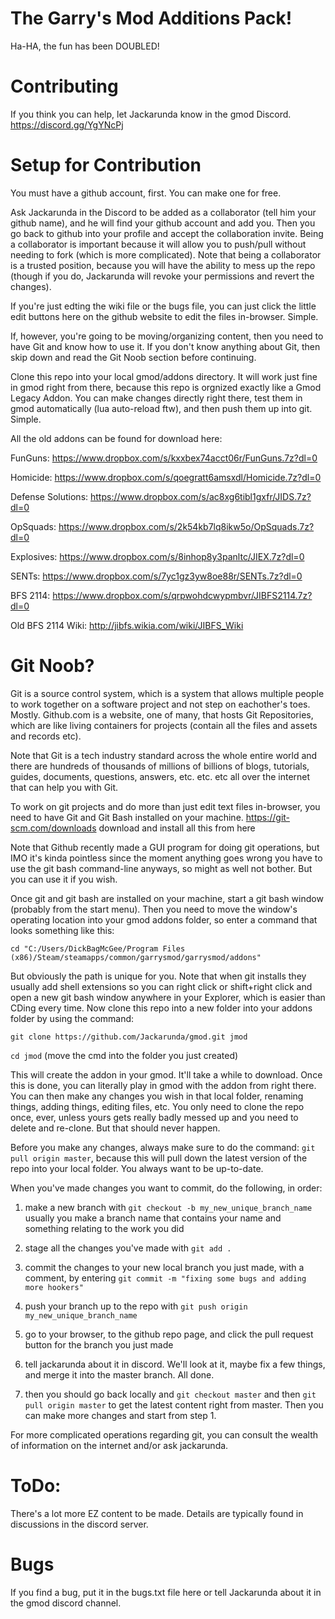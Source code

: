 # The Garry's Mod Additions Pack!

Ha-HA, the fun has been DOUBLED!

# Contributing

If you think you can help, let Jackarunda know in the gmod Discord.
https://discord.gg/YgYNcPj

# Setup for Contribution

You must have a github account, first. You can make one for free.

Ask Jackarunda in the Discord to be added as a collaborator (tell him your github name), and he will find your github account and add you. Then you go back to github into your profile and accept the collaboration invite. Being a collaborator is important because it will allow you to push/pull without needing to fork (which is more complicated). Note that being a collaborator is a trusted position, because you will have the ability to mess up the repo (though if you do, Jackarunda will revoke your permissions and revert the changes).

If you're just edting the wiki file or the bugs file, you can just click the little edit buttons here on the github website to edit the files in-browser. Simple.

If, however, you're going to be moving/organizing content, then you need to have Git and know how to use it.
If you don't know anything about Git, then skip down and read the Git Noob section before continuing.

Clone this repo into your local gmod/addons directory. It will work just fine in gmod right from there, because this repo is orgnized exactly like a Gmod Legacy Addon. You can make changes directly right there, test them in gmod automatically (lua auto-reload ftw), and then push them up into git. Simple.

All the old addons can be found for download here:

FunGuns: https://www.dropbox.com/s/kxxbex74acct06r/FunGuns.7z?dl=0

Homicide: https://www.dropbox.com/s/qoegratt6amsxdl/Homicide.7z?dl=0

Defense Solutions: https://www.dropbox.com/s/ac8xg6tibl1gxfr/JIDS.7z?dl=0

OpSquads: https://www.dropbox.com/s/2k54kb7lq8ikw5o/OpSquads.7z?dl=0

Explosives: https://www.dropbox.com/s/8inhop8y3panltc/JIEX.7z?dl=0

SENTs: https://www.dropbox.com/s/7yc1gz3yw8oe88r/SENTs.7z?dl=0

BFS 2114: https://www.dropbox.com/s/qrpwohdcwypmbvr/JIBFS2114.7z?dl=0

Old BFS 2114 Wiki: http://jibfs.wikia.com/wiki/JIBFS_Wiki 

# Git Noob?

Git is a source control system, which is a system that allows multiple people to work together on a software project and not step on eachother's toes. Mostly. Github.com is a website, one of many, that hosts Git Repositories, which are like living containers for projects (contain all the files and assets and records etc).

Note that Git is a tech industry standard across the whole entire world and there are hundreds of thousands of millions of billions of blogs, tutorials, guides, documents, questions, answers, etc. etc. etc all over the internet that can help you with Git.

To work on git projects and do more than just edit text files in-browser, you need to have Git and Git Bash installed on your machine.
https://git-scm.com/downloads download and install all this from here

Note that Github recently made a GUI program for doing git operations, but IMO it's kinda pointless since the moment anything goes wrong you have to use the git bash command-line anyways, so might as well not bother. But you can use it if you wish.

Once git and git bash are installed on your machine, start a git bash window (probably from the start menu). Then you need to move the window's operating location into your gmod addons folder, so enter a command that looks something like this:

`cd "C:/Users/DickBagMcGee/Program Files (x86)/Steam/steamapps/common/garrysmod/garrysmod/addons"`

But obviously the path is unique for you. Note that when git installs they usually add shell extensions so you can right click or shift+right click and open a new git bash window anywhere in your Explorer, which is easier than CDing every time. Now clone this repo into a new folder into your addons folder by using the command:

`git clone https://github.com/Jackarunda/gmod.git jmod`

`cd jmod` (move the cmd into the folder you just created)

This will create the addon in your gmod. It'll take a while to download. Once this is done, you can literally play in gmod with the addon from right there. You can then make any changes you wish in that local folder, renaming things, adding things, editing files, etc. You only need to clone the repo once, ever, unless yours gets really badly messed up and you need to delete and re-clone. But that should never happen.

Before you make any changes, always make sure to do the command: `git pull origin master`, because this will pull down the latest version of the repo into your local folder. You always want to be up-to-date.

When you've made changes you want to commit, do the following, in order:

1. make a new branch with 
`git checkout -b my_new_unique_branch_name`
usually you make a branch name that contains your name and something relating to the work you did

2. stage all the changes you've made with 
`git add .`

3. commit the changes to your new local branch you just made, with a comment, by entering 
`git commit -m "fixing some bugs and adding more hookers"`

4. push your branch up to the repo with 
`git push origin my_new_unique_branch_name`

5. go to your browser, to the github repo page, and click the pull request button for the branch you just made

6. tell jackarunda about it in discord. We'll look at it, maybe fix a few things, and merge it into the master branch. All done.

7. then you should go back locally and `git checkout master` and then `git pull origin master` to get the latest content right from master. Then you can make more changes and start from step 1.

For more complicated operations regarding git, you can consult the wealth of information on the internet and/or ask jackarunda.

# ToDo:

There's a lot more EZ content to be made. Details are typically found in discussions in the discord server.

# Bugs

If you find a bug, put it in the bugs.txt file here or tell Jackarunda about it in the gmod discord channel.
